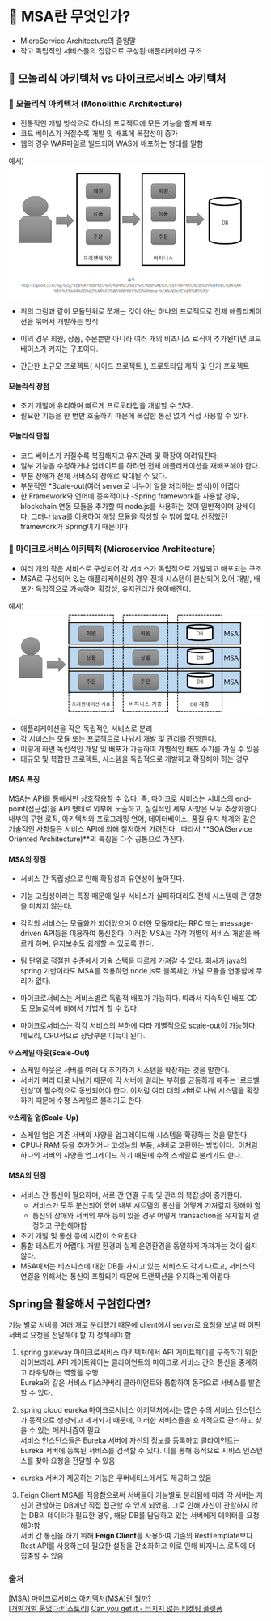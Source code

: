 # 📖 MSA란 무엇인가?
- MicroService Architecture의 줄임말
- 작고 독립적인 서비스들의 집합으로 구성된 애플리케이션 구조

## 🔖 모놀리식 아키텍처 vs 마이크로서비스 아키텍처

### 📌 모놀리식 아키텍처 (Monolithic Architecture)
- 전통적인 개발 방식으로 하나의 프로젝트에 모든 기능을 함께 배포
- 코드 베이스가 커질수록 개발 및 배포에 복잡성이 증가
- 웹의 경우 WAR파일로 빌드되어 WAS에 배포하는 형태를 말함

예시)
![alt text](image.png)

- 위의 그림과 같이 모듈단위로 쪼개는 것이 아닌 하나의 프로젝트로 전체 애플리케이션을 묶어서 개발하는 방식
- 이의 경우 회원, 상품, 주문뿐만 아니라 여러 개의 비즈니스 로직이 추가된다면 코드베이스가 커지는 구조이다.

- 간단한 소규모 프로젝트( 사이드 프로젝트 ), 프로토타입 제작 및 단기 프로젝트 

#### 모놀리식 장점
- 초기 개발에 유리하며 빠르게 프로토타입을 개발할 수 있다.
- 필요한 기능을 한 번만 호출하기 때문에 복잡한 통신 없기 직접 사용할 수 있다.

#### 모놀리식 단점
- 코드 베이스가 커질수록 복잡해지고 유지관리 및 확장이 어려워진다.
- 일부 기능을 수정하거나 업데이트를 하려면 전체 애플리케이션을 재배포해야 한다.
- 부분 장애가 전체 서비스의 장애로 확대될 수 있다. 
- 부분적인 *Scale-out(여러 server로 나누어 일을 처리하는 방식)이 어렵다
- 한 Framework와 언어에 종속적이다
    -Spring framework를 사용할 경우, blockchain 연동 모듈을 추가할 때 node.js를 사용하는 것이 일반적이며 강세이다. 그러나 java를 이용하여 해당 모듈을 작성할 수 밖에 없다. 선정했던 framework가 Spring이기 때문이다.

### 📌 마이크로서비스 아키텍처 (Microservice Architecture)
- 여러 개의 작은 서비스로 구성되어 각 서비스가 독립적으로 개발되고 배포되는 구조
- MSA로 구성되어 있는 애플리케이션의 경우 전체 시스템이 분산되어 있어 개발, 배포가 독립적으로 가능하며 확장성, 유지관리가 용이해진다.

예시)
![alt text](image-1.png)

- 애플리케이션을 작은 독립적인 서비스로 분리
- 각 서비스는 모듈 또는 프로젝트로 나눠서 개발 및 관리를 진행한다.
- 이렇게 하면 독립적인 개발 및 배포가 가능하여 개별적인 배포 주기를 가질 수 있음
- 대규모 및 복잡한 프로젝트, 시스템을 독립적으로 개발하고 확장해야 하는 경우

#### MSA 특징
MSA는 API를 통해서만 상호작용할 수 있다. 즉, 마이크로 서비스는 서비스의 end-point(접근점)을 API 형태로 외부에 노출하고, 실질적인 세부 사항은 모두 추상화한다. 내부의 구현 로직, 아키텍처와 프로그래밍 언어, 데이터베이스, 품질 유지 체계와 같은 기술적인 사항들은 서비스 API에 의해 철저하게 가려진다. 
따라서 **SOA(Service Oriented Architecture)**의 특징을 다수 공통으로 가진다. 


#### MSA의 장점
- 서비스 간 독립성으로 인해 확장성과 유연성이 높아진다.
- 기능 고립성이라는 특징 때문에 일부 서비스가 실패하더라도 전체 시스템에 큰 영향을 미치지 않는다.

- 각각의 서비스는 모듈화가 되어있으며 이러한 모듈까리는 RPC 또는 message-driven API등을 이용하여 통신한다. 이러한 MSA는 각각 개별의 서비스 개발을 빠르게 하며, 유지보수도 쉽게할 수 있도록 한다. 
- 팀 단위로 적절한 수준에서 기술 스택을 다르게 가져갈 수 있다. 회사가 java의 spring 기반이라도 MSA를 적용하면 node.js로 블록체인 개발 모듈을 연동함에 무리가 없다. 
- 마이크로서비스는 서비스별로 독립적 배포가 가능하다. 따라서 지속적인 배포 CD도 모놀로식에 비해서 가볍게 할 수 있다.
- 마이크로서비스는 각각 서비스의 부하에 따라 개별적으로 scale-out이 가능하다. 메모리, CPU적으로 상당부분 이득이 된다.

**💡 스케일 아웃(Scale-Out)**
- 스케일 아웃은 서버를 여러 대 추가하여 시스템을 확장하는 것을 말한다. 
- 서버가 여러 대로 나뉘기 때문에 각 서버에 걸리는 부하를 균등하게 해주는 '로드밸런싱'이 필수적으로 동반되어야 한다. 
이처럼 여러 대의 서버로 나눠 시스템을 확장하기 때문에 수평 스케일로 불리기도 한다.

**💡스케일 업(Scale-Up)**
- 스케일 업은 기존 서버의 사양을 업그레이드해 시스템을 확장하는 것을 말한다. 
- CPU나 RAM 등을 추가하거나 고성능의 부품, 서버로 교환하는 방법이다. 
이처럼 하나의 서버의 사양을 업그레이드 하기 때문에 수직 스케일로 불리기도 한다.

#### MSA의 단점
- 서비스 간 통신이 필요하며, 서로 간 연결 구축 및 관리의 복잡성이 증가한다.
    - 서비스가 모두 분산되어 있어 내부 시트템의 통신을 어떻게 가져갈지 정해야 함
    - 통신의 장애와 서버의 부하 등이 있을 경우 어떻게 transaction을 유지할지 결정하고 구현해야함
- 초기 개발 및 통신 등에 시간이 소요된다.
- 통합 테스트가 어렵다. 개발 환경과 실제 운영환경을 동일하게 가져가는 것이 쉽지 않다.
-  MSA에서는 비즈니스에 대한 DB를 가지고 있는 서비스도 각기 다르고, 서비스의 연결을 위해서는 통신이 포함되기 때문에 트랜잭션을 유지하는게 어렵다. 

## Spring을 활용해서 구현한다면?
기능 별로 서버를 여러 개로 분리했기 때문에 client에서 server로 요청을 보낼 때 어떤 서버로 요청을 전달해야 할 지 정해줘야 함

1. spring gateway
마이크로서비스 아키텍처에서 API 게이트웨이를 구축하기 위한 라이브러리. API 게이트웨이는 클라이언트와 마이크로 서비스 간의 통신을 중계하고 라우팅하는 역할을 수행 <br>
Eureka와 같은 서비스 디스커버리 클라이언트와 통합하여 동적으로 서비스를 발견할 수 있다.


2. spring cloud eureka
마이크로서비스 아키텍처에서는 많은 수의 서비스 인스턴스가 동적으로 생성되고 제거되기 때문에, 이러한 서비스들을 효과적으로 관리하고 찾을 수 있는 메커니즘이 필요 <br>
서비스 인스턴스들은 Eureka 서버에 자신의 정보를 등록하고 클라이언트는 Eureka 서버에 등록된 서비스를 검색할 수 있다.
이를 통해 동적으로 시비스 인스턴스를 찾아 요청을 전달할 수 있음
- eureka 서버가 제공하는 기능은 쿠버네티스에서도 제공하고 있음

3. Feign Client
MSA를 적용함으로써 서버들이 기능별로 분리됨에 따라 각 서버는 자신이 관할하는 DB에만 직접 접근할 수 있게 되었음. 그로 인해 자신이 관할하지 않는 DB의 데이터가 필요한 경우, 해당 DB를 담당하고 있는 서버에게 데이터를 요청해야함<br>
서버 간 통신을 하기 위해 **Feign Client**를 사용하여 기존의 RestTemplate보다 Rest API를 사용하는데 필요한 설정을 간소화하고 이로 인해 비지니스 로직에 더 집중할 수 있음

### 출처

<a href="https://mozzi-devlog.tistory.com/34">[MSA] 마이크로서비스 아키텍처(MSA)란 뭘까?</a>\
<a href="https://wooaoe.tistory.com/57"> [개발개발 울었다:티스토리]</a>
<a href="https://github.com/wlwlsus/allback-with-k8s">Can you get it - 터지지 않는 티켓팅 플랫폼</a>